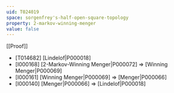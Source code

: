 ```yaml
---
uid: T024019
space: sorgenfrey's-half-open-square-topology
property: 2-markov-winning-menger
value: false
---
```

[[Proof]]

* [T014682] [Lindelof|P000018]
* [I000168] [2-Markov-Winning Menger|P000072] => [Winning Menger|P000069]
* [I000161] [Winning Menger|P000069] => [Menger|P000066]
* [I000140] [Menger|P000066] => [Lindelof|P000018]

